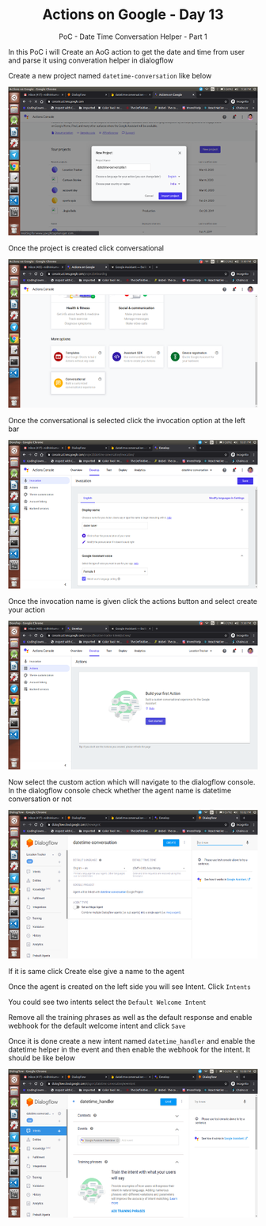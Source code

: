 <div align="center">
  <h1>Actions on Google - Day 13</h1>
  <p>PoC - Date Time Conversation Helper - Part 1</p>
</div>

In this PoC i will Create an AoG action to get the date and time from user and parse it using converation helper in dialogflow

Create a new project named `datetime-conversation` like below

<div align="center">
  <img src="../../assets/day13/date-time-conv.png" alt="AoG" height="300">
</div>

Once the project is created click conversational

<div align="center">
  <img src="../../assets/day11/conversational.png" alt="AoG" height="300">
</div>

Once the conversational is selected click the invocation option at the left bar

<div align="center">
  <img src="../../assets/day13/invocation-name.png" alt="AoG" height="300">
</div>

Once the invocation name is given click the actions button and select create your action

<div align="center">
  <img src="../../assets/day11/buildactions.png" alt="AoG" height="300">
</div>

Now select the custom action which will navigate to the dialogflow console. In the dialogflow console check whether the agent name is datetime conversation or not

<div align="center">
  <img src="../../assets/day13/date-conv-dialogflow.png" alt="AoG" height="300">
</div>

If it is same click Create else give a name to the agent

Once the agent is created on the left side you will see Intent. Click `Intents`

You could see two intents select the `Default Welcome Intent`

Remove all the training phrases as well as the default response and enable webhook for the default welcome intent and click `Save`

Once it is done create a new intent named `datetime_handler` and enable the datetime helper in the event and then enable the webhook for the intent. It should be like below

<div align="center">
  <img src="../../assets/day13/datetime_handler.png" alt="AoG" height="300">
</div>